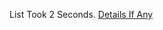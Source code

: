 List Took 2 Seconds.
[Details If Any](https://github.com/deathbybandaid/piholeparser/blob/master/RecentRunLogs/parsingscripts/ROList.md)

